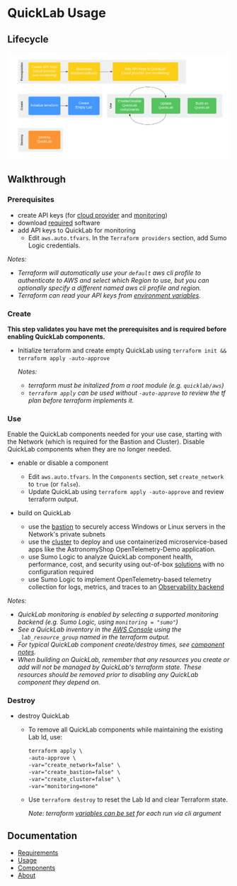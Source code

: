 [comment]: # "This file is part of QuickLab, which creates simple, monitored labs."
[comment]: # "https://github.com/jeff-d/quicklab"
[comment]: #
[comment]: # "SPDX-FileCopyrightText: © 2023 Jeffrey M. Deininger <9385180+jeff-d@users.noreply.github.com>"
[comment]: # "SPDX-License-Identifier: AGPL-3.0-or-later"

# QuickLab Usage

## Lifecycle

![QuickLab Lifecycle](quicklab-lifecycle.png)

## Walkthrough

### Prerequisites

- create API keys (for [cloud provider](requirements.md#general) and [monitoring](requirements.md#monitoring))
- download [required](requirements.md) software
- add API keys to QuickLab for monitoring
  - Edit `aws.auto.tfvars`. In the `Terraform providers` section, add Sumo Logic credentials.

_Notes:_

- _Terraform will automatically use your `default` aws cli profile to authenticate to AWS and select which Region to use, but you can optionally specify a different named aws cli profile and region._
- _Terraform can read your API keys from [environment variables](https://developer.hashicorp.com/terraform/language/values/variables#environment-variables)._

### Create

**This step validates you have met the prerequisites and is required before enabling QuickLab components.**

- Initialize terraform and create empty QuickLab using `terraform init && terraform apply -auto-approve`

  _Notes:_

  - _terraform must be initalized from a root module (e.g. `quicklab/aws`)_
  - _`terraform apply` can be used without `-auto-approve` to review the tf plan before terraform implements it._

### Use

Enable the QuickLab components needed for your use case, starting with the Network (which is required for the Bastion and Cluster). Disable QuickLab components when they are no longer needed.

- enable or disable a component

  - Edit `aws.auto.tfvars`. In the `Components` section, set `create_network` to `true` (or `false`).
  - Update QuickLab using `terraform apply -auto-approve` and review terraform output.

- build on QuickLab

  - use the [bastion](components.md#bastion) to securely access Windows or Linux servers in the Network's private subnets
  - use the [cluster](components.md#cluster) to deploy and use containerized microservice-based apps like the AstronomyShop OpenTelemetry-Demo application.
  - use Sumo Logic to analyze QuickLab component health, performance, cost, and security using out-of-box [solutions](monitoring.md#app-catalog-apps) with no configuration required
  - use Sumo Logic to implement OpenTelemetry-based telemetry collection for logs, metrics, and traces to an [Observability backend](https://opentelemetry.io/docs/what-is-opentelemetry/)

_Notes:_

- _QuickLab monitoring is enabled by selecting a supported monitoring backend (e.g. Sumo Logic, using `monitoring = "sumo"`)_
- _See a QuickLab inventory in the [AWS Console](https://console.aws.amazon.com/resource-groups/) using the `_lab_resource_group` named in the terraform output._
- _For typical QuickLab component create/destroy times, see [component notes](components.md#cycle-times)._
- _When building on QuickLab, remember that any resources you create or add will not be managed by QuickLab's terraform state. These resources should be removed prior to disabling any QuickLab component they depend on._

### Destroy

- destroy QuickLab

  - To remove all QuickLab components while maintaining the existing Lab Id, use:

    ```
    terraform apply \
    -auto-approve \
    -var="create_network=false" \
    -var="create_bastion=false" \
    -var="create_cluster=false" \
    -var="monitoring=none"
    ```

  - Use `terraform destroy` to reset the Lab Id and clear Terraform state.

    _Note: terraform [variables can be set](https://developer.hashicorp.com/terraform/language/values/variables#assigning-values-to-root-module-variables) for each run via cli argument_

## Documentation

- [Requirements](requirements.md)
- [Usage](usage.md)
- [Components](components.md)
- [About](about.md)
